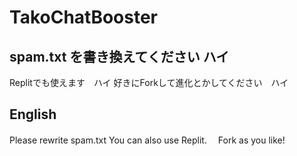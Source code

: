 # TakoChatBooster


## spam.txt を書き換えてください ハイ
Replitでも使えます　ハイ
好きにForkして進化とかしてください　ハイ

## English

Please rewrite spam.txt 
You can also use Replit.　
Fork as you like!　
